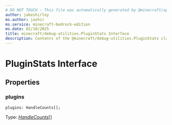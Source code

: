 ```yaml
---
# DO NOT TOUCH — This file was automatically generated by @minecraft/api-docs-generator, to report problems file an issue at https://github.com/Mojang/minecraft-scripting-libraries
author: jakeshirley
ms.author: jashir
ms.service: minecraft-bedrock-edition
ms.date: 02/10/2025
title: minecraft/debug-utilities.PluginStats Interface
description: Contents of the @minecraft/debug-utilities.PluginStats class.
---
```

# PluginStats Interface

## Properties

### **plugins**
`plugins: HandleCounts[];`

Type: [*HandleCounts*](HandleCounts.md)[]

